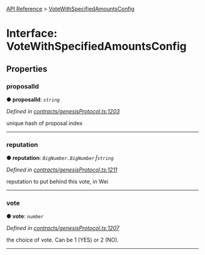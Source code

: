 [API Reference](../README.md) > [VoteWithSpecifiedAmountsConfig](../interfaces/VoteWithSpecifiedAmountsConfig.md)



# Interface: VoteWithSpecifiedAmountsConfig


## Properties
<a id="proposalId"></a>

###  proposalId

**●  proposalId**:  *`string`* 

*Defined in [contracts/genesisProtocol.ts:1203](https://github.com/daostack/arc.js/blob/61e5f90/lib/contracts/genesisProtocol.ts#L1203)*



unique hash of proposal index




___

<a id="reputation"></a>

###  reputation

**●  reputation**:  *`BigNumber.BigNumber`⎮`string`* 

*Defined in [contracts/genesisProtocol.ts:1211](https://github.com/daostack/arc.js/blob/61e5f90/lib/contracts/genesisProtocol.ts#L1211)*



reputation to put behind this vote, in Wei




___

<a id="vote"></a>

###  vote

**●  vote**:  *`number`* 

*Defined in [contracts/genesisProtocol.ts:1207](https://github.com/daostack/arc.js/blob/61e5f90/lib/contracts/genesisProtocol.ts#L1207)*



the choice of vote. Can be 1 (YES) or 2 (NO).




___


